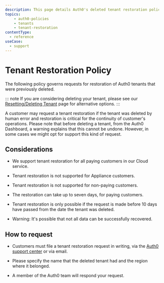 ```yaml
---
description: This page details Auth0's deleted tenant restoration policy.
topics:
    - auth0-policies
    - tenants
    - tenant-restoration
contentType:
  - reference
useCase:
  - support
---
```


# Tenant Restoration Policy

The following policy governs requests for restoration of Auth0 tenants that were previously deleted.

::: note
If you are considering deleting your tenant, please see our [Resetting/Deleting Tenant](/tutorials/delete-reset-tenant) page for alternative options.
:::

A customer may request a tenant restoration if the tenant was deleted by human error and restoration is critical for the continuity of customer's operations. Please note that before deleting a tenant, from the Auth0 Dashboard, a warning explains that this cannot be undone. However, in some cases we might opt for support this kind of request.

## Considerations

* We support tenant restoration for all paying customers in our Cloud service.

* Tenant restoration is not supported for Appliance customers.

* Tenant restoration is not supported for non-paying customers.

* The restoration can take up to seven days, for paying customers.

* Tenant restoration is only possible if the request is made before 10 days have passed from the date the tenant was deleted.

* Warning: It's possible that not all data can be successfully recovered.

## How to request

* Customers must file a tenant restoration request in writing, via the [Auth0 support center](${env.DOMAIN_URL_SUPPORT}) or via email.

* Please specify the name that the deleted tenant had and the region where it belonged.

* A member of the Auth0 team will respond your request.
